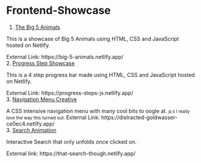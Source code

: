 # Frontend-Showcase


1. <a href='https://big-5-animals.netlify.app/' target="_blank">The Big 5 Animals</a>
<p>This is a showcase of Big 5 Animals using HTML, CSS and JavaScript hosted on Netlify. </p>
External Link: https://big-5-animals.netlify.app/
<br>
2. <a href='https://progress-steps-js.netlify.app/' target="_blank">Progress Step Showcase </a>
<p>This is a 4 step progress bar made using HTML, CSS and JavaScript hosted on Netlify. </p>
External Link: https://progress-steps-js.netlify.app/
<br>
3. <a href='https://distracted-goldwasser-ce0ec4.netlify.app/' target="_blank">Navigation Menu Creative </a>
<p> A CSS intensive navigation menu with many cool bits to oogle at. 
<small> p.s I really love the way this turned out. </small>
  External Link: https://distracted-goldwasser-ce0ec4.netlify.app/
<br>  
  3. <a href='https://that-search-though.netlify.app/'>Search Animation</a>
  <p> Interactive Search that only unfolds once clicked on. </p>
  External link: https://that-search-though.netlify.app/
